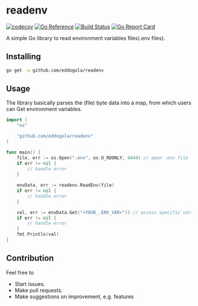 # readenv

[![codecov](https://codecov.io/gh/eddogola/readenv/branch/main/graph/badge.svg?token=SLKBLF3ZDW)](https://codecov.io/gh/eddogola/readenv)
[![Go Reference](https://pkg.go.dev/badge/github.com/eddogola/readenv.svg)](https://pkg.go.dev/github.com/eddogola/readenv)
[![Build Status](https://travis-ci.com/eddogola/readenv.svg?branch=main)](https://travis-ci.com/eddogola/readenv)
[![Go Report Card](https://goreportcard.com/badge/github.com/eddogola/readenv)](https://goreportcard.com/report/github.com/eddogola/readenv)

A simple Go library to read environment variables files(.env files).

## Installing

```bash
go get -u github.com/eddogola/readenv
```

## Usage

The library basically parses the (file) byte data into a map, from which users can Get
environment variables.

```go
import (
    "os"

    "github.com/eddogola/readenv"
)

func main() {
    file, err := os.Open(".env", os.O_RDONLY, 0444) // open .env file
    if err != nil {
        // handle error
    }
    
    envData, err := readenv.ReadEnv(file)
    if err != nil {
        // handle error
    }

    val, err := envData.Get("<YOUR_.ENV_VAR>")) // access specific variables using their keys
    if err != nil {
        // handle error
    }
    fmt.Println(val)
}
```

## Contribution

Feel free to

- Start issues.
- Make pull requests.
- Make suggestions on improvement, e.g. features
